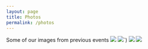 ```yaml
---
layout: page
title: Photos
permalink: /photos
---
```

Some of our images from previous events
![](`https://github.com/meetaimate/meetaimate.github.io/blob/master/images/131270150_106932661286622_849818025911643940_o.jpg?raw=true`)
![](`https://github.com/meetaimate/meetaimate.github.io/blob/master/images/138472045_116252607021294_4212557235149691925_o.jpg?raw=true)`)
![](`https://github.com/meetaimate/meetaimate.github.io/blob/master/images/138532403_118280830151805_7543952375651946220_o.jpg?raw=true`)
![](`https://github.com/meetaimate/meetaimate.github.io/blob/master/images/6621a3d3ba054b5b1214.jpg?raw=true`)
